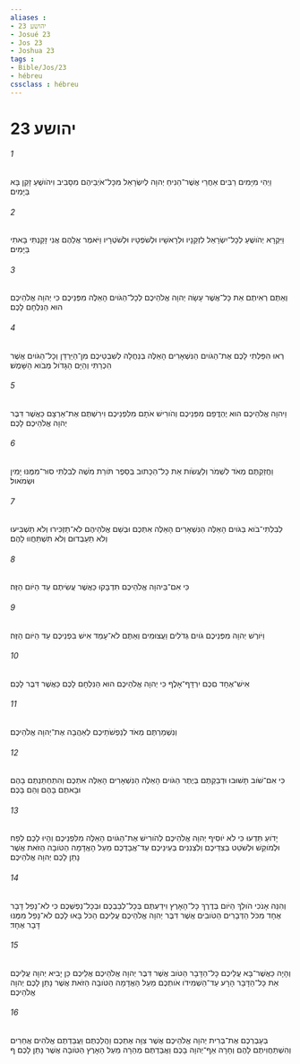 ```yaml
---
aliases : 
- יהושע 23
- Josué 23
- Jos 23
- Joshua 23
tags : 
- Bible/Jos/23
- hébreu
cssclass : hébreu
---
```


# יהושע 23

###### 1
וַיְהִי מִיָּמִים רַבִּים אַחֲרֵי אֲשֶׁר־הֵנִיחַ יְהוָה לְיִשְׂרָאֵל מִכָּל־אֹיְבֵיהֶם מִסָּבִיב וִיהֹושֻׁעַ זָקֵן בָּא בַּיָּמִים׃
###### 2
וַיִּקְרָא יְהֹושֻׁעַ לְכָל־יִשְׂרָאֵל לִזְקֵנָיו וּלְרָאשָׁיו וּלְשֹׁפְטָיו וּלְשֹׁטְרָיו וַיֹּאמֶר אֲלֵהֶם אֲנִי זָקַנְתִּי בָּאתִי בַּיָּמִים׃
###### 3
וְאַתֶּם רְאִיתֶם אֵת כָּל־אֲשֶׁר עָשָׂה יְהוָה אֱלֹהֵיכֶם לְכָל־הַגֹּויִם הָאֵלֶּה מִפְּנֵיכֶם כִּי יְהוָה אֱלֹהֵיכֶם הוּא הַנִּלְחָם לָכֶם׃
###### 4
רְאוּ הִפַּלְתִּי לָכֶם אֶת־הַגֹּויִם הַנִּשְׁאָרִים הָאֵלֶּה בְּנַחֲלָה לְשִׁבְטֵיכֶם מִן־הַיַּרְדֵּן וְכָל־הַגֹּויִם אֲשֶׁר הִכְרַתִּי וְהַיָּם הַגָּדֹול מְבֹוא הַשָּׁמֶשׁ׃
###### 5
וַיהוָה אֱלֹהֵיכֶם הוּא יֶהְדֳּפֵם מִפְּנֵיכֶם וְהֹורִישׁ אֹתָם מִלִּפְנֵיכֶם וִירִשְׁתֶּם אֶת־אַרְצָם כַּאֲשֶׁר דִּבֶּר יְהוָה אֱלֹהֵיכֶם לָכֶם׃
###### 6
וַחֲזַקְתֶּם מְאֹד לִשְׁמֹר וְלַעֲשֹׂות אֵת כָּל־הַכָּתוּב בְּסֵפֶר תֹּורַת מֹשֶׁה לְבִלְתִּי סוּר־מִמֶּנּוּ יָמִין וּשְׂמֹאול׃
###### 7
לְבִלְתִּי־בֹוא בַּגֹּויִם הָאֵלֶּה הַנִּשְׁאָרִים הָאֵלֶּה אִתְּכֶם וּבְשֵׁם אֱלֹהֵיהֶם לֹא־תַזְכִּירוּ וְלֹא תַשְׁבִּיעוּ וְלֹא תַעַבְדוּם וְלֹא תִשְׁתַּחֲווּ לָהֶם׃
###### 8
כִּי אִם־בַּיהוָה אֱלֹהֵיכֶם תִּדְבָּקוּ כַּאֲשֶׁר עֲשִׂיתֶם עַד הַיֹּום הַזֶּה׃
###### 9
וַיֹּורֶשׁ יְהוָה מִפְּנֵיכֶם גֹּויִם גְּדֹלִים וַעֲצוּמִים וְאַתֶּם לֹא־עָמַד אִישׁ בִּפְנֵיכֶם עַד הַיֹּום הַזֶּה׃
###### 10
אִישׁ־אֶחָד םִכֶּם יִרְדָּף־אָלֶף כִּי יְהוָה אֱלֹהֵיכֶם הוּא הַנִּלְחָם לָכֶם כַּאֲשֶׁר דִּבֶּר לָכֶם׃
###### 11
וְנִשְׁמַרְתֶּם מְאֹד לְנַפְשֹׁתֵיכֶם לְאַהֲבָה אֶת־יְהוָה אֱלֹהֵיכֶם׃
###### 12
כִּי אִם־שֹׁוב תָּשׁוּבוּ וּדְבַקְתֶּם בְּיֶתֶר הַגֹּויִם הָאֵלֶּה הַנִּשְׁאָרִים הָאֵלֶּה אִתְּכֶם וְהִתְחַתַּנְתֶּם בָּהֶם וּבָאתֶם בָּהֶם וְהֵם בָּכֶם׃
###### 13
יָדֹועַ תֵּדְעוּ כִּי לֹא יֹוסִיף יְהוָה אֱלֹהֵיכֶם לְהֹורִישׁ אֶת־הַגֹּויִם הָאֵלֶּה מִלִּפְנֵיכֶם וְהָיוּ לָכֶם לְפַח וּלְמֹוקֵשׁ וּלְשֹׁטֵט בְּצִדֵּיכֶם וְלִצְנִנִים בְּעֵינֵיכֶם עַד־אֲבָדְכֶם מֵעַל הָאֲדָמָה הַטֹּובָה הַזֹּאת אֲשֶׁר נָתַן לָכֶם יְהוָה אֱלֹהֵיכֶם׃
###### 14
וְהִנֵּה אָנֹכִי הֹולֵךְ הַיֹּום בְּדֶרֶךְ כָּל־הָאָרֶץ וִידַעְתֶּם בְּכָל־לְבַבְכֶם וּבְכָל־נַפְשְׁכֶם כִּי לֹא־נָפַל דָּבָר אֶחָד מִכֹּל הַדְּבָרִים הַטֹּובִים אֲשֶׁר דִּבֶּר יְהוָה אֱלֹהֵיכֶם עֲלֵיכֶם הַכֹּל בָּאוּ לָכֶם לֹא־נָפַל מִמֶּנּוּ דָּבָר אֶחָד׃
###### 15
וְהָיָה כַּאֲשֶׁר־בָּא עֲלֵיכֶם כָּל־הַדָּבָר הַטֹּוב אֲשֶׁר דִּבֶּר יְהוָה אֱלֹהֵיכֶם אֲלֵיכֶם כֵּן יָבִיא יְהוָה עֲלֵיכֶם אֵת כָּל־הַדָּבָר הָרָע עַד־הַשְׁמִידֹו אֹותְכֶם מֵעַל הָאֲדָמָה הַטֹּובָה הַזֹּאת אֲשֶׁר נָתַן לָכֶם יְהוָה אֱלֹהֵיכֶם׃
###### 16
בְּעָבְרְכֶם אֶת־בְּרִית יְהוָה אֱלֹהֵיכֶם אֲשֶׁר צִוָּה אֶתְכֶם וַהֲלַכְתֶּם וַעֲבַדְתֶּם אֱלֹהִים אֲחֵרִים וְהִשְׁתַּחֲוִיתֶם לָהֶם וְחָרָה אַף־יְהוָה בָּכֶם וַאֲבַדְתֶּם מְהֵרָה מֵעַל הָאָרֶץ הַטֹּובָה אֲשֶׁר נָתַן לָכֶם׃ ף
